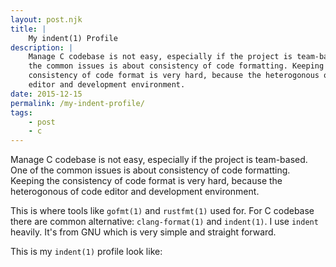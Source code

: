 ```yaml
---
layout: post.njk
title: |
    My indent(1) Profile
description: |
    Manage C codebase is not easy, especially if the project is team-based. One of
    the common issues is about consistency of code formatting. Keeping the
    consistency of code format is very hard, because the heterogonous of code
    editor and development environment.
date: 2015-12-15
permalink: /my-indent-profile/
tags:
    - post
    - c
---
```


Manage C codebase is not easy, especially if the project is team-based. One of
the common issues is about consistency of code formatting. Keeping the
consistency of code format is very hard, because the heterogonous of code
editor and development environment.

This is where tools like `gofmt(1)` and `rustfmt(1)` used for. For C codebase
there are common alternative: `clang-format(1)` and `indent(1)`. I use `indent`
heavily. It's from GNU which is very simple and straight forward.

This is my `indent(1)` profile look like:

<script src="https://gist.github.com/pyk/7e17494e49788edbe25d.js"></script>
